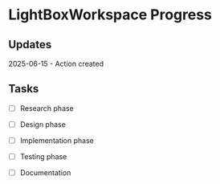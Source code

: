 # LightBoxWorkspace Progress

## Updates

2025-06-15 - Action created

## Tasks

- [ ] Research phase
- [ ] Design phase
- [ ] Implementation phase
- [ ] Testing phase
- [ ] Documentation

